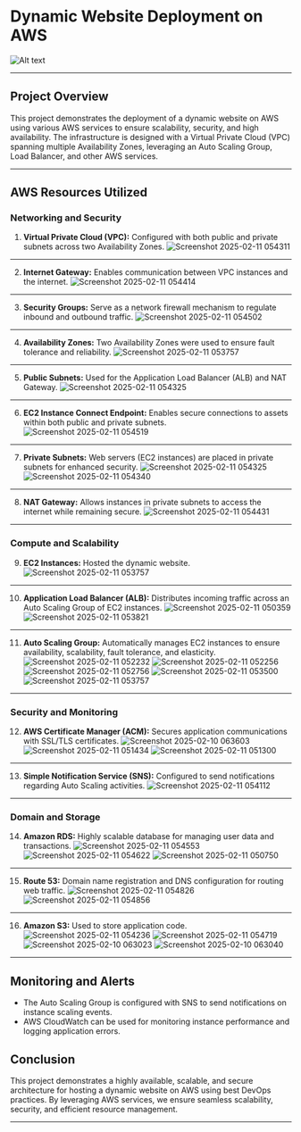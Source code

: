 # Dynamic Website Deployment on AWS


![Alt text](Host_a_Dynamic_Web_App_on_AWS.png)

---

## Project Overview
This project demonstrates the deployment of a dynamic website on AWS using various AWS services to ensure scalability, security, and high availability. The infrastructure is designed with a Virtual Private Cloud (VPC) spanning multiple Availability Zones, leveraging an Auto Scaling Group, Load Balancer, and other AWS services.

---
## AWS Resources Utilized
### **Networking and Security**
1. **Virtual Private Cloud (VPC):** Configured with both public and private subnets across two Availability Zones.
![Screenshot 2025-02-11 054311](https://github.com/user-attachments/assets/69b4081c-67c0-45a6-a31a-67a0a01665ed)
---
2. **Internet Gateway:** Enables communication between VPC instances and the internet.
![Screenshot 2025-02-11 054414](https://github.com/user-attachments/assets/1b3a0e8d-1088-40f7-b66d-116b15d7e13c)
---
3. **Security Groups:** Serve as a network firewall mechanism to regulate inbound and outbound traffic.
![Screenshot 2025-02-11 054502](https://github.com/user-attachments/assets/7b2a5762-8665-4dc8-84c6-c90ff68e07b6)
---
4. **Availability Zones:** Two Availability Zones were used to ensure fault tolerance and reliability.
![Screenshot 2025-02-11 053757](https://github.com/user-attachments/assets/e8ed099d-376f-4dd5-9913-54daf024b0fa)
---
5. **Public Subnets:** Used for the Application Load Balancer (ALB) and NAT Gateway.
![Screenshot 2025-02-11 054325](https://github.com/user-attachments/assets/8d1cae04-23b2-4e4e-b98a-56395f3f0853)
---
6. **EC2 Instance Connect Endpoint:** Enables secure connections to assets within both public and private subnets.
![Screenshot 2025-02-11 054519](https://github.com/user-attachments/assets/cd28ef41-0eb1-48e2-9411-702608a7d325)
---
7. **Private Subnets:** Web servers (EC2 instances) are placed in private subnets for enhanced security.
![Screenshot 2025-02-11 054325](https://github.com/user-attachments/assets/bcf0f47a-4747-44e0-80ac-1078051f3e9d)
![Screenshot 2025-02-11 054340](https://github.com/user-attachments/assets/98f6b89b-37f9-4f69-97e1-a21e24ae8d68)
---
8. **NAT Gateway:** Allows instances in private subnets to access the internet while remaining secure.
![Screenshot 2025-02-11 054431](https://github.com/user-attachments/assets/cb7238b9-45ac-400a-ba98-87834fed09b9)
---
### **Compute and Scalability**
9. **EC2 Instances:** Hosted the dynamic website.
![Screenshot 2025-02-11 053757](https://github.com/user-attachments/assets/10b0be18-5ef7-46da-a801-4c4251a0cb78)
---
10. **Application Load Balancer (ALB):** Distributes incoming traffic across an Auto Scaling Group of EC2 instances.
![Screenshot 2025-02-11 050359](https://github.com/user-attachments/assets/6c305047-447f-40b3-b7ae-432f8441e2d7)
![Screenshot 2025-02-11 053821](https://github.com/user-attachments/assets/6ec9c01b-e2b0-40c3-bb16-6d4fa956d0dc)
---
11. **Auto Scaling Group:** Automatically manages EC2 instances to ensure availability, scalability, fault tolerance, and elasticity.
![Screenshot 2025-02-11 052232](https://github.com/user-attachments/assets/7f9667f8-e987-4c65-8cb9-0c591edfa044)
![Screenshot 2025-02-11 052256](https://github.com/user-attachments/assets/8a7037c8-21bc-4404-aeb8-c24996863140)
![Screenshot 2025-02-11 052756](https://github.com/user-attachments/assets/11425b09-810e-401f-8dc4-4d231385905c)
![Screenshot 2025-02-11 053500](https://github.com/user-attachments/assets/f47d08db-6666-4f5d-857a-7023b506afb7)
![Screenshot 2025-02-11 053757](https://github.com/user-attachments/assets/16790c8c-7bf0-4807-882a-429a469a8c7d)
---
### **Security and Monitoring**
12. **AWS Certificate Manager (ACM):** Secures application communications with SSL/TLS certificates.
![Screenshot 2025-02-10 063603](https://github.com/user-attachments/assets/3a01436c-15ce-42da-9568-55ead445211b)
![Screenshot 2025-02-11 051434](https://github.com/user-attachments/assets/0036260e-99c7-4b33-b9c3-0407b1abd5f6)
![Screenshot 2025-02-11 051300](https://github.com/user-attachments/assets/94ec37e4-c1a6-47a9-8b35-6d54b892e68b)
---
13. **Simple Notification Service (SNS):** Configured to send notifications regarding Auto Scaling activities.
![Screenshot 2025-02-11 054112](https://github.com/user-attachments/assets/52933a9e-83b6-474f-8aad-7ded2086459f)
---
### **Domain and Storage**
14. **Amazon RDS:** Highly scalable database for managing user data and transactions.
![Screenshot 2025-02-11 054553](https://github.com/user-attachments/assets/4c681448-6d7f-4631-9295-4cbe510939a7)
![Screenshot 2025-02-11 054622](https://github.com/user-attachments/assets/11f56bcb-97a9-4670-bb0f-aedab4f6075d)
![Screenshot 2025-02-11 050750](https://github.com/user-attachments/assets/7665c831-3dca-4fa6-8acc-04306976ee9a)
---
15. **Route 53:** Domain name registration and DNS configuration for routing web traffic.
![Screenshot 2025-02-11 054826](https://github.com/user-attachments/assets/7687fb2b-b934-4685-a3be-9c57da6ebf06)
![Screenshot 2025-02-11 054856](https://github.com/user-attachments/assets/d95cf559-39a0-4563-b14e-1b1d1e0a51f8)
---
16. **Amazon S3:** Used to store application code.
![Screenshot 2025-02-11 054236](https://github.com/user-attachments/assets/e5f5390a-ff89-4ac6-82dd-31658cd779e1)
![Screenshot 2025-02-11 054719](https://github.com/user-attachments/assets/db41abc3-7b6a-43ce-80ef-176300a2b9f2)
![Screenshot 2025-02-10 063023](https://github.com/user-attachments/assets/1426eb7b-7544-4569-9a3e-e7b85d15c516)
![Screenshot 2025-02-10 063040](https://github.com/user-attachments/assets/3cd71a2c-6ff9-4d4c-8318-767ad9d42d18)
---


## Monitoring and Alerts
- The Auto Scaling Group is configured with SNS to send notifications on instance scaling events.
- AWS CloudWatch can be used for monitoring instance performance and logging application errors.

## Conclusion
This project demonstrates a highly available, scalable, and secure architecture for hosting a dynamic website on AWS using best DevOps practices. By leveraging AWS services, we ensure seamless scalability, security, and efficient resource management.

---




